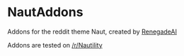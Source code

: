 # NautAddons
Addons for the reddit theme Naut, created by [RenegadeAI](http://reddit.com/r/RenegadeAI)

Addons are tested on [/r/Nautility](http://www.reddit.com/r/Nautility/)